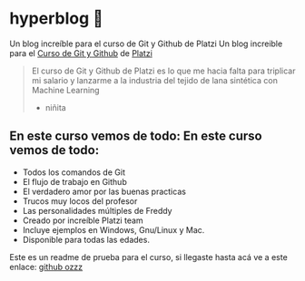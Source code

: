# hyperblog 🍉
Un blog increíble para el curso de Git y Github de Platzi
Un blog increible para el [Curso de Git y Github](http://https://platzi.com/clases/git-github/ "[ curso de Git y Github]")
de [Platzi](https://platzi.com "Platzi")
> El curso de Git y Github de Platzi es lo que me hacia falta para triplicar mi salario y lanzarme a la industria del tejido de lana sintética con Machine Learning
> - niñita

## En este curso vemos de todo: En este curso vemos de todo:
* Todos los comandos de Git
* El flujo de trabajo en Github
* El verdadero amor por las buenas practicas
* Trucos muy locos del profesor
* Las personalidades múltiples de Freddy
* Creado por increíble Platzi team
* Incluye ejemplos en Windows, Gnu/Linux y Mac.
* Disponible para todas las edades.

Este es un readme de prueba para el curso, si llegaste hasta acá ve a este enlace: [github ozzz](https://github.com/OzzzM/hyperblog "github ozzz")